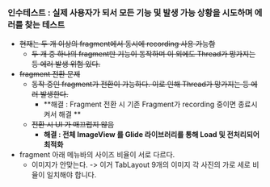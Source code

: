 ### 인수테스트 : 실제 사용자가 되서 모든 기능 및 발생 가능 상황을 시도하며 에러를 찾는 테스트

- ~~현재는 두 개 이상의 fragment에서 동시에 recording 사용 가능함~~
  - ~~두 개 중 하나의 fragment만 기능이 동작하며 이 외에도 Thread가 망가지는 등 에러 발생 위험 있다.~~
- ~~fragment 전환 문제~~
  - ~~동작 중인 fragment가 전환이 가능하다. 이로 인해 Thread가 망가지는 등 에러 발생한다.~~
    - **해결 : Fragment 전환 시 기존 Fragment가 recording 중이면 종료시켜서 해결 **
  - ~~전환 시 UI 가 매끄럽지 않음~~
    - **해결 : 전체 ImageView 를 Glide 라이브러리를 통해 Load 및 전처리되어 최적화**
- fragment 아래 메뉴바의 사이즈 비율이 서로 다르다.
  - 이미지가 안맞는다. -> 이거 TabLayout 9개의 이미지 각 사진의 가로 세로 비율이 일치해야 합니다.
